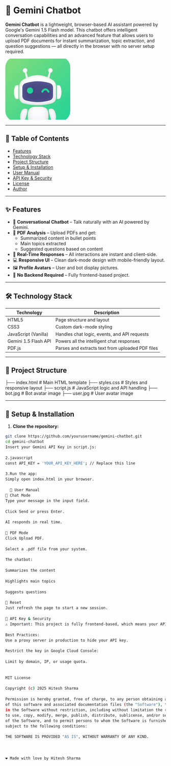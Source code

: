 # 🤖 Gemini Chatbot

**Gemini Chatbot** is a lightweight, browser-based AI assistant powered by Google's Gemini 1.5 Flash model. This chatbot offers intelligent conversation capabilities and an advanced feature that allows users to upload PDF documents for instant summarization, topic extraction, and question suggestions — all directly in the browser with no server setup required.

![Chatbot Screenshot](./bot.jpg)

---

## 📌 Table of Contents

- [Features](#-features)
- [Technology Stack](#-technology-stack)
- [Project Structure](#-project-structure)
- [Setup & Installation](#-setup--installation)
- [User Manual](#-user-manual)
- [API Key & Security](#-api-key--security)
- [License](#-license)
- [Author](#-made-with-love-by-hitesh-sharma)

---

## ✨ Features

- 💬 **Conversational Chatbot** – Talk naturally with an AI powered by Gemini.
- 📄 **PDF Analysis** – Upload PDFs and get:
  - Summarized content in bullet points
  - Main topics extracted
  - Suggested questions based on content
- 🧠 **Real-Time Responses** – All interactions are instant and client-side.
- 💻 **Responsive UI** – Clean dark-mode design with mobile-friendly layout.
- 🖼️ **Profile Avatars** – User and bot display pictures.
- 🔧 **No Backend Required** – Fully frontend-based project.

---

## 🛠️ Technology Stack

| Technology      | Description                                           |
|-----------------|-------------------------------------------------------|
| HTML5           | Page structure and layout                            |
| CSS3            | Custom dark-mode styling                             |
| JavaScript (Vanilla) | Handles chat logic, events, and API requests       |
| Gemini 1.5 Flash API | Powers all the intelligent chat responses         |
| PDF.js          | Parses and extracts text from uploaded PDF files     |

---

## 📁 Project Structure

├── index.html # Main HTML template
├── styles.css # Styles and responsive layout
├── script.js # JavaScript logic and API handling
├── bot.jpg # Bot avatar image
├── user.jpg # User avatar image

---

## 🧰 Setup & Installation

1. **Clone the repository:**

```bash
git clone https://github.com/yourusername/gemini-chatbot.git
cd gemini-chatbot
Insert your Gemini API Key in script.js:

2.javascript
const API_KEY = 'YOUR_API_KEY_HERE'; // Replace this line

3.Run the app:
Simply open index.html in your browser.

  📘 User Manual
💬 Chat Mode
Type your message in the input field.

Click Send or press Enter.

AI responds in real time.

📄 PDF Mode
Click Upload PDF.

Select a .pdf file from your system.

The chatbot:

Summarizes the content

Highlights main topics

Suggests questions

🔄 Reset
Just refresh the page to start a new session.

🔐 API Key & Security
⚠️ Important: This project is fully frontend-based, which means your API key is exposed in the browser.

Best Practices:
Use a proxy server in production to hide your API key.

Restrict the key in Google Cloud Console:

Limit by domain, IP, or usage quota.


MIT License

Copyright (c) 2025 Hitesh Sharma

Permission is hereby granted, free of charge, to any person obtaining a copy
of this software and associated documentation files (the "Software"), to deal
in the Software without restriction, including without limitation the rights
to use, copy, modify, merge, publish, distribute, sublicense, and/or sell copies
of the Software, and to permit persons to whom the Software is furnished to do so,
subject to the following conditions:

THE SOFTWARE IS PROVIDED "AS IS", WITHOUT WARRANTY OF ANY KIND.



❤️ Made with love by Hitesh Sharma

